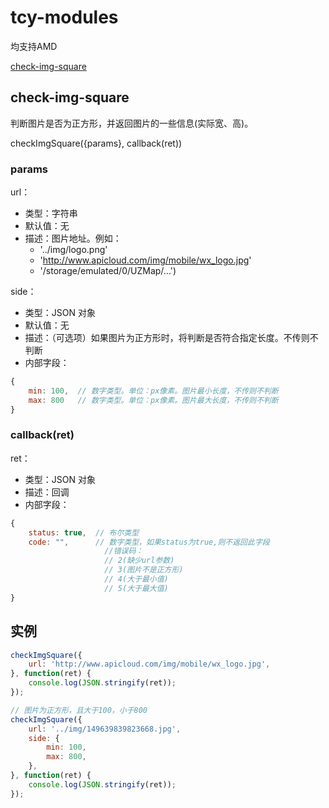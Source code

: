 # tcy-modules

均支持AMD

[check-img-square](#check-img-square "判断图片是否为正方形，并返回图片的一些信息(实际宽、高)。")

## check-img-square

判断图片是否为正方形，并返回图片的一些信息(实际宽、高)。

checkImgSquare({params}, callback(ret))


### params

url：

- 类型：字符串
- 默认值：无
- 描述：图片地址。例如：
    - '../img/logo.png'
    - 'http://www.apicloud.com/img/mobile/wx_logo.jpg'
    - '/storage/emulated/0/UZMap/...')

side：

- 类型：JSON 对象
- 默认值：无
- 描述：（可选项）如果图片为正方形时，将判断是否符合指定长度。不传则不判断
- 内部字段：
```javascript
{
    min: 100,  // 数字类型。单位：px像素。图片最小长度，不传则不判断
    max: 800   // 数字类型。单位：px像素。图片最大长度，不传则不判断
}
```

### callback(ret)

ret：

- 类型：JSON 对象
- 描述：回调
- 内部字段：
```javascript
{
    status: true,  // 布尔类型
    code: "",      // 数字类型，如果status为true,则不返回此字段
                     //错误码：
                     // 2(缺少url参数)
                     // 3(图片不是正方形)
                     // 4(大于最小值)
                     // 5(大于最大值)
}
```

## 实例

```javascript
checkImgSquare({
    url: 'http://www.apicloud.com/img/mobile/wx_logo.jpg',
}, function(ret) {
    console.log(JSON.stringify(ret));
});

// 图片为正方形，且大于100，小于800
checkImgSquare({
    url: '../img/149639839823668.jpg',
    side: {
        min: 100,
        max: 800,
    },
}, function(ret) {
    console.log(JSON.stringify(ret));
});


```

